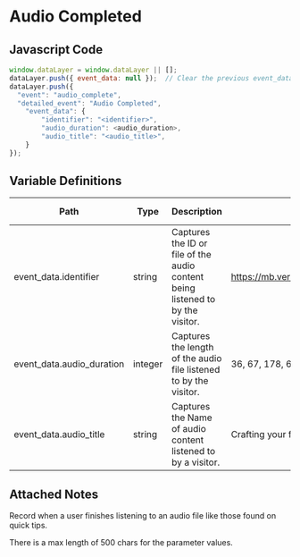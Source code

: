 # Audio Completed

### 

## Javascript Code
```js
window.dataLayer = window.dataLayer || [];
dataLayer.push({ event_data: null });  // Clear the previous event_data object.
dataLayer.push({
  "event": "audio_complete",
  "detailed_event": "Audio Completed",
    "event_data": {
        "identifier": "<identifier>",
        "audio_duration": <audio_duration>,
        "audio_title": "<audio_title>",
    }
});
```

## Variable Definitions

|Path|Type|Description|Example|Pattern|Min Length|Max Length|Minimum|Maximum|Multiple Of|
| --- | --- | --- | --- | --- | --- | --- | --- | --- | --- |
|event_data.identifier|string|Captures the ID or file of the audio content being listened to by the visitor.|https://mb.verizonwireless.com/content/dam/vsbdr/videos/Craftingyourfoundersstory.mp4|||||||
|event_data.audio_duration|integer|Captures the length of the audio file listened to by the visitor.|36, 67, 178, 600||||0|||
|event_data.audio_title|string|Captures the Name of audio content listened to by a visitor.|Crafting your founder's story, How to build confidence as an entrepreneur |||||||

## Attached Notes

<p>Record when a user finishes listening to an audio file like those found on quick tips.</p>
<p>There is a max length of 500 chars for the parameter values.</p>
